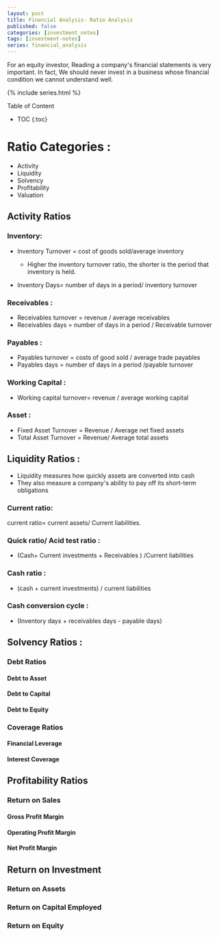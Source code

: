 ```yaml
---
layout: post
title: Financial Analysis- Ratio Analysis
published: false
categories: [investment_notes]
tags: [investment-notes]
series: financial_analysis
---
```


For an equity investor, Reading a company's financial statements is very important. In fact, We should never invest in a business whose financial condition we cannot understand well. 

{% include series.html %}

Table of Content

* TOC
{:toc}


# Ratio Categories : 
 
* Activity
* Liquidity
* Solvency
* Profitability
* Valuation



## Activity Ratios 

### Inventory:

* Inventory Turnover = cost of goods sold/average inventory
	* Higher the inventory turnover ratio, the shorter is the period that inventory is held. 

* Inventory Days= number of days in a period/ inventory turnover


### Receivables : 

* Receivables turnover = revenue / average receivables 
* Receivables days = number of days in a period / Receivable turnover


### Payables : 

*  Payables turnover = costs of good sold / average trade payables
* Payables days = number of days in a period /payable turnover 

###	Working Capital : 

* Working capital turnover= revenue / average working capital 

### Asset :

*  Fixed Asset Turnover = Revenue / Average net fixed assets
*  Total Asset Turnover = Revenue/ Average total assets


## Liquidity Ratios :

* Liquidity measures how quickly assets are converted into cash
* They also measure  a company's ability to pay off its short-term obligations

### Current ratio:
current ratio= current assets/ Current liabilities. 

### Quick ratio/ Acid test ratio :
* (Cash+ Current investments + Receivables ) /Current liabilities

### Cash ratio  :
* (cash + current investments) / current liabilities

### Cash conversion cycle :
* (Inventory days + receivables days - payable days) 


## Solvency Ratios :



###  Debt Ratios
			 
#### Debt to Asset

#### Debt to Capital

#### Debt to Equity

### Coverage Ratios

#### Financial Leverage

#### Interest Coverage

## Profitability Ratios

### Return on Sales

####  Gross Profit Margin

####  Operating Profit Margin

####  Net Profit Margin

## Return on Investment

### Return on Assets

### Return on Capital Employed

### Return on Equity